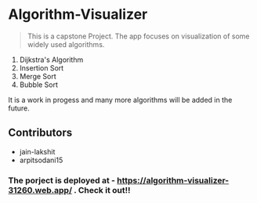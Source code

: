 # Algorithm-Visualizer
> This is a capstone Project. The app focuses on visualization of some widely used algorithms.

1. Dijkstra's Algorithm
2. Insertion Sort
3. Merge Sort
4. Bubble Sort

It is a work in progess and many more algorithms will be added in the future.

## Contributors 
* jain-lakshit
* arpitsodani15

### The porject is deployed at - https://algorithm-visualizer-31260.web.app/ . Check it out!!

